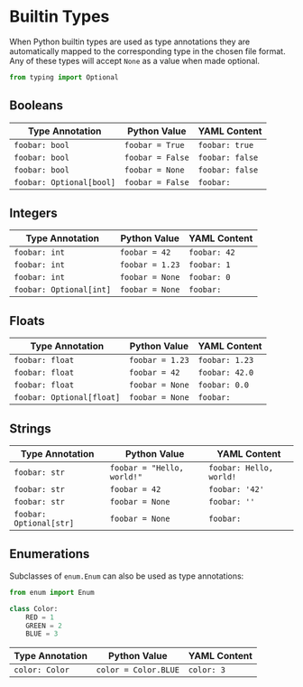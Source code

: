 <h1>Builtin Types</h1>

When Python builtin types are used as type annotations they are automatically mapped to the corresponding type in the chosen file format. Any of these types will accept `None` as a value when made optional.

```python
from typing import Optional
```

## Booleans

| Type Annotation          | Python Value     | YAML Content    |
| ------------------------ | ---------------- | --------------- |
| `foobar: bool`           | `foobar = True`  | `foobar: true`  |
| `foobar: bool`           | `foobar = False` | `foobar: false` |
| `foobar: bool`           | `foobar = None`  | `foobar: false` |
| `foobar: Optional[bool]` | `foobar = False` | `foobar:`       |

## Integers

| Type Annotation         | Python Value    | YAML Content |
| ----------------------- | --------------- | ------------ |
| `foobar: int`           | `foobar = 42`   | `foobar: 42` |
| `foobar: int`           | `foobar = 1.23` | `foobar: 1`  |
| `foobar: int`           | `foobar = None` | `foobar: 0`  |
| `foobar: Optional[int]` | `foobar = None` | `foobar:`    |

## Floats

| Type Annotation           | Python Value    | YAML Content   |
| ------------------------- | --------------- | -------------- |
| `foobar: float`           | `foobar = 1.23` | `foobar: 1.23` |
| `foobar: float`           | `foobar = 42`   | `foobar: 42.0` |
| `foobar: float`           | `foobar = None` | `foobar: 0.0`  |
| `foobar: Optional[float]` | `foobar = None` | `foobar:`      |

## Strings

| Type Annotation         | Python Value               | YAML Content            |
| ----------------------- | -------------------------- | ----------------------- |
| `foobar: str`           | `foobar = "Hello, world!"` | `foobar: Hello, world!` |
| `foobar: str`           | `foobar = 42`              | `foobar: '42'`          |
| `foobar: str`           | `foobar = None`            | `foobar: ''`            |
| `foobar: Optional[str]` | `foobar = None`            | `foobar:`               |

## Enumerations

Subclasses of `enum.Enum` can also be used as type annotations:

```python
from enum import Enum

class Color:
    RED = 1
    GREEN = 2
    BLUE = 3
```

| Type Annotation | Python Value         | YAML Content |
| --------------- | -------------------- | ------------ |
| `color: Color`  | `color = Color.BLUE` | `color: 3`   |
